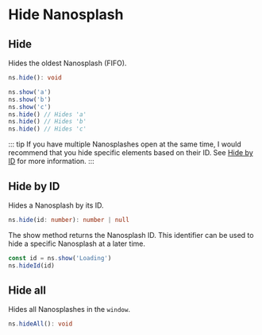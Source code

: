 # Hide Nanosplash

## Hide

Hides the oldest Nanosplash (FIFO).

```ts
ns.hide(): void
```

```js
ns.show('a')
ns.show('b')
ns.show('c')
ns.hide() // Hides 'a'
ns.hide() // Hides 'b'
ns.hide() // Hides 'c'
```

::: tip
If you have multiple Nanosplashes open at the same time, I would recommend
that you hide specific elements based on their ID.
See [Hide by ID](#hide-by-id) for more information.
:::

## Hide by ID

Hides a Nanosplash by its ID.

```ts
ns.hide(id: number): number | null
```

The show method returns the Nanosplash ID. This identifier can be
used to hide a specific Nanosplash at a later time.

```js
const id = ns.show('Loading')
ns.hideId(id)
```

## Hide all

Hides all Nanosplashes in the `window`.

```ts
ns.hideAll(): void
```
